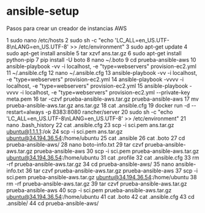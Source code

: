 # ansible-setup
Pasos para crear un creador de instancias AWS

1  sudo nano /etc/hosts
2  sudo sh -c "echo 'LC_ALL=en_US.UTF-8\nLANG=en_US.UTF-8' >> /etc/environment"
3  sudo apt-get update
4  sudo apt-get install ansible
5  tar xzvf ans.tar.gz 
6  sudo apt-get install python-pip
7  pip install -U boto
8  nano  ~/.boto
9  cd prueba-ansible-aws
10  ansible-playbook -vv -i localhost, -e "type=webservers" provision-ec2.yml
11  ~/.ansible.cfg
12  nano ~/.ansible.cfg
13  ansible-playbook -vv -i localhost, -e "type=webservers" provision-ec2.yml
14  ansible-playbook -vvvv -i localhost, -e "type=webservers" provision-ec2.yml
15  ansible-playbook -vvvv -i localhost, -e "type=webservers" provision-ec2.yml  --private-key meta.pem 
16  tar -czvf prueba-ansible-aws.tar.gz prueba-ansible-aws
17  mv prueba-ansible-aws.tar.gz ans.tar.gz
18  cat .ansible.cfg 
19  docker run -d --restart=always -p 8383:8080 rancher/server
20  sudo sh -c "echo 'LC_ALL=en_US.UTF-8\nLANG=en_US.UTF-8' >> /etc/environment"
21  nano .bash_history 
22  cat .ansible.cfg 
23  scp -i sci.pem  ans.tar.gz ubuntu@1.1.1.1:/ok
24  scp -i sci.pem  ans.tar.gz ubuntu@34.194.36.54:/home/ubuntu
25  cat .ansible
26  cat .boto
27  cd prueba-ansible-aws/
28  nano boto-info.txt
29  tar czvf prueba-ansible-aws.tar.gz  prueba-ansible-aws
30  scp -i sci.pem  prueba-ansible-aws.tar.gz    ubuntu@34.194.36.54:/home/ubuntu
31  cat .profile 
32  cat .ansible.cfg 
33  rm -rf prueba-ansible-aws.tar.gz 
34  cd prueba-ansible-aws/
35  nano ansible-info.txt
36  tar czvf prueba-ansible-aws.tar.gz  prueba-ansible-aws
37  scp -i sci.pem  prueba-ansible-aws.tar.gz    ubuntu@34.194.36.54:/home/ubuntu
38  rm -rf prueba-ansible-aws.tar.gz 
39  tar czvf prueba-ansible-aws.tar.gz  prueba-ansible-aws
40  scp -i sci.pem  prueba-ansible-aws.tar.gz    ubuntu@34.194.36.54:/home/ubuntu
41  cat .boto 
42  cat .ansible.cfg 
43  cd .ansible/
44  cd prueba-ansible-aws/


